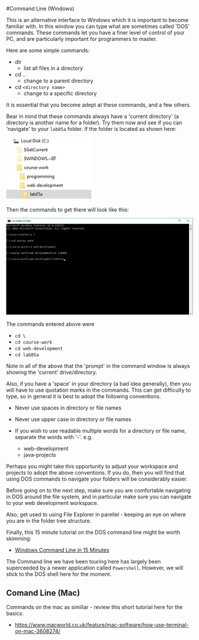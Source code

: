 #Command Line (Windows)

This is an alternative interface to Windows which it is important to become familiar with. In this window you can type what are sometimes called 'DOS' commands. These commands let you have a finer level of control of your PC, and are particularly important for programmers to master.

Here are some simple commands:

- dir
    - list all files in a directory
- cd ..
    - change to a parent directory
- cd `<directory name>`
    - change to a specific directory

It is essential that you become adept at these commands, and a few others.

Bear in mind that these commands always have a 'current directory' (a directory is another name for a folder). Try them now and see if you can 'navigate' to your `lab05a` folder. If the folder is located as shown here:

![](img/09.png)

Then the commands to get there will look like this:

![](img/10.png)

The commands entered above were

- `cd \`
- `cd course-work`
- `cd web-development`
- `cd lab05a`

Note in all of the above that the 'prompt' in the command window is always showing the 'current' drive/directory.

Also, if you have a 'space' in your directory (a bad idea generally), then you will have to use quotation marks in the commands. This can get difficulty to type, so in general it is best to adopt the following conventions.

- Never use spaces in directory or file names

- Never use upper case in directory or file names

- If you wish to use readable multiple words for a directory or file name, separate the words with '-'. e.g.
    - web-development
    - java-projects

Perhaps you might take this opportunity to adjust your workspace and projects to adopt the above conventions. If you do, then you will find that using DOS commands to navigate your folders will be considerably easier.

Before going on to the next step, make sure you are comfortable navigating in DOS around the file system, and in particular make sure you can navigate to your web development workspace.

Also, get used to using File Explorer in parellel - keeping an eye on where you are in the folder tree structure.

Finally, this 15 minute tutorial on the DOS command line might be worth skimming:

- [Windows Command Line in 15 Minutes](https://www.cs.princeton.edu/courses/archive/spr05/cos126/cmd-prompt.html)

The Command line we have been touring here has largely been superceeded by a newer application called `Powershell`. However, we will stick to the DOS shell here for the moment.

## Comand Line (Mac)

Commands on the mac as similiar - review this short tutorial here for the basics:

- <https://www.macworld.co.uk/feature/mac-software/how-use-terminal-on-mac-3608274/>
